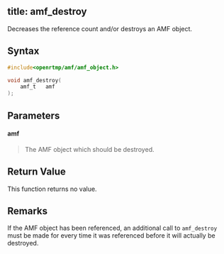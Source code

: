 title: amf_destroy
--------------------------

Decreases the reference count and/or destroys an AMF object.

## Syntax ##

```c
#include<openrtmp/amf/amf_object.h>

void amf_destroy( 
	amf_t   amf 
);
```

## Parameters ##
#### amf ####
> The AMF object which should be destroyed.


## Return Value ##
This function returns no value.

## Remarks ##
If the AMF object has been referenced, an additional call to `amf_destroy` must be made for every time it was referenced before it will actually be destroyed.
